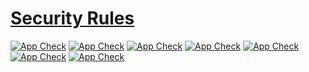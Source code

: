# [Security Rules](https://firebase.google.com/docs/rules/rules-language)

[![App Check](https://i.ytimg.com/vi_webp/eW5MdE3ZcAw/sddefault.webp)](https://www.youtube.com/watch?v=eW5MdE3ZcAw)
[![App Check](https://i.ytimg.com/vi_webp/VDulvfBpzZE/sddefault.webp)](https://www.youtube.com/watch?v=VDulvfBpzZE)
[![App Check](https://i.ytimg.com/vi_webp/TglPc74M3DM/sddefault.webp)](https://www.youtube.com/watch?v=TglPc74M3DM)
[![App Check](https://i.ytimg.com/vi_webp/oFlHzF5U-HA/sddefault.webp)](https://www.youtube.com/watch?v=oFlHzF5U-HA)
[![App Check](https://i.ytimg.com/vi_webp/eW5MdE3ZcAw/sddefault.webp)](https://www.youtube.com/watch?v=eW5MdE3ZcAw)
[![App Check](https://i.ytimg.com/vi_webp/8Mzb9zmnbJs/sddefault.webp)](https://www.youtube.com/watch?v=8Mzb9zmnbJs)
[![App Check](https://i.ytimg.com/vi_webp/QEuu9X9L-MU/sddefault.webp)](https://www.youtube.com/watch?v=QEuu9X9L-MU&list=PLl-K7zZEsYLn8h1NyU_OV6dX8mBhH2s_L)
